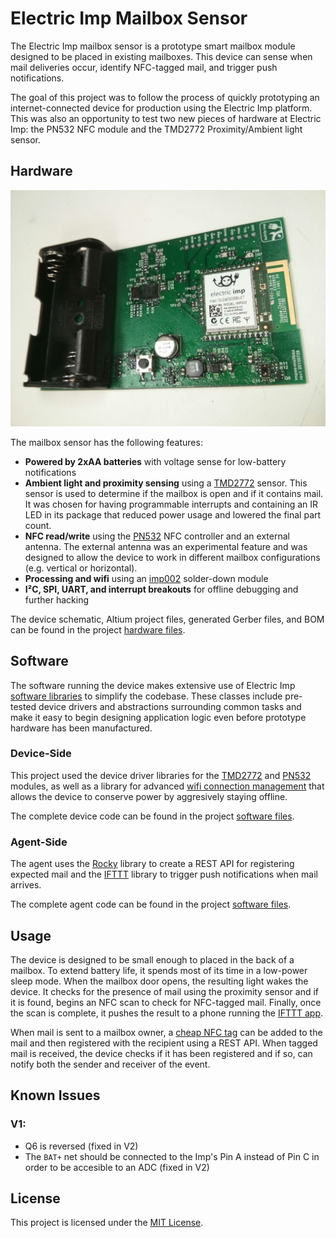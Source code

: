 # Electric Imp Mailbox Sensor

The Electric Imp mailbox sensor is a prototype smart mailbox module designed to be placed in existing mailboxes.  This device can sense when mail deliveries occur, identify NFC-tagged mail, and trigger push notifications.

The goal of this project was to follow the process of quickly prototyping an internet-connected device for production using the Electric Imp platform.  This was also an opportunity to test two new pieces of hardware at Electric Imp: the PN532 NFC module and the TMD2772 Proximity/Ambient light sensor.

## Hardware

![Assembled circuit board](images/board.jpg)

The mailbox sensor has the following features:

- **Powered by 2xAA batteries** with voltage sense for low-battery notifications
- **Ambient light and proximity sensing** using a [TMD2772](https://ams.com/jpn/content/download/685865/1786649/file/TMD2772WA_Datasheet-%5B1-20%5D.pdf) sensor.  This sensor is used to determine if the mailbox is open and if it contains mail.  It was chosen for having programmable interrupts and containing an IR LED in its package that reduced power usage and lowered the final part count.
- **NFC read/write** using the [PN532](http://www.nxp.com/products/identification_and_security/nfc_and_reader_ics/nfc_controller_solutions/PN5321A3HN.html) NFC controller and an external antenna.  The external antenna was an experimental feature and was designed to allow the device to work in different mailbox configurations (e.g. vertical or horizontal).
- **Processing and wifi** using an [imp002](https://electricimp.com/docs/attachments/hardware/product%20briefs/Electric%20Imp%20-%20imp002%20-%20Product%20Brief%20-%2022Jun2015.pdf) solder-down module
- **I²C, SPI, UART, and interrupt breakouts** for offline debugging and further hacking

The device schematic, Altium project files, generated Gerber files, and BOM can be found in the project [hardware files](./hardware/).

## Software

The software running the device makes extensive use of Electric Imp [software libraries](https://electricimp.com/docs/examples/libraries/) to simplify the codebase.  These classes include pre-tested device drivers and abstractions surrounding common tasks and make it easy to begin designing application logic even before prototype hardware has been manufactured.

### Device-Side

This project used the device driver libraries for the [TMD2772](https://electricimp.com/docs/libraries/hardware/tmd2772.1.0.0/) and [PN532](https://electricimp.com/docs/libraries/hardware/pn532.1.0.0/) modules, as well as a library for advanced [wifi connection management](https://github.com/electricimp/ConnectionManager) that allows the device to conserve power by aggresively staying offline.

The complete device code can be found in the project [software files](./software/mailbox.device.nut).

### Agent-Side

The agent uses the [Rocky](https://electricimp.com/docs/libraries/utilities/rocky.1.2.0/) library to create a REST API for registering expected mail and the [IFTTT](https://github.com/electricimp/IFTTT) library to trigger push notifications when mail arrives.

The complete agent code can be found in the project [software files](./software/mailbox.agent.nut).

## Usage
The device is designed to be small enough to placed in the back of a mailbox.  To extend battery life, it spends most of its time in a low-power sleep mode.  When the mailbox door opens, the resulting light wakes the device.  It checks for the presence of mail using the proximity sensor and if it is found, begins an NFC scan to check for NFC-tagged mail.  Finally, once the scan is complete, it pushes the result to a phone running the [IFTTT app](https://ifttt.com/products#if).

When mail is sent to a mailbox owner, a [cheap NFC tag](http://nfctags.tagstand.com/collections/nfc-stickers/products/the-25-25-25-roll-of-2500-ntag213-stickers) can be added to the mail and then registered with the recipient using a REST API. When tagged mail is received, the device checks if it has been registered and if so, can notify both the sender and receiver of the event.

## Known Issues

### V1:
- Q6 is reversed (fixed in V2)
- The `BAT+` net should be connected to the Imp's Pin A instead of Pin C in order to be accesible to an ADC (fixed in V2)

## License
This project is licensed under the [MIT License](./LICENSE).

